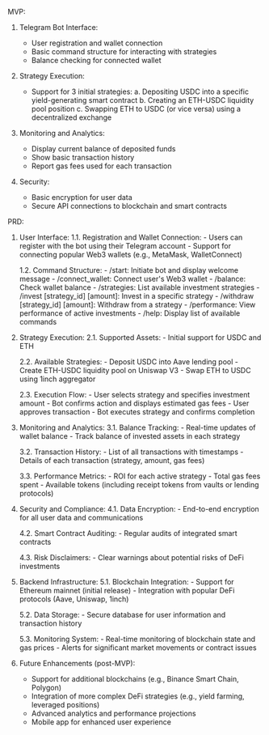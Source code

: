 MVP:

1. Telegram Bot Interface:
   - User registration and wallet connection
   - Basic command structure for interacting with strategies
   - Balance checking for connected wallet

2. Strategy Execution:
   - Support for 3 initial strategies:
     a. Depositing USDC into a specific yield-generating smart contract
     b. Creating an ETH-USDC liquidity pool position
     c. Swapping ETH to USDC (or vice versa) using a decentralized exchange

3. Monitoring and Analytics:
   - Display current balance of deposited funds
   - Show basic transaction history
   - Report gas fees used for each transaction

4. Security:
   - Basic encryption for user data
   - Secure API connections to blockchain and smart contracts

PRD:

1. User Interface:
   1.1. Registration and Wallet Connection:
       - Users can register with the bot using their Telegram account
       - Support for connecting popular Web3 wallets (e.g., MetaMask, WalletConnect)
   
   1.2. Command Structure:
       - /start: Initiate bot and display welcome message
       - /connect_wallet: Connect user's Web3 wallet
       - /balance: Check wallet balance
       - /strategies: List available investment strategies
       - /invest [strategy_id] [amount]: Invest in a specific strategy
       - /withdraw [strategy_id] [amount]: Withdraw from a strategy
       - /performance: View performance of active investments
       - /help: Display list of available commands

2. Strategy Execution:
   2.1. Supported Assets:
       - Initial support for USDC and ETH
   
   2.2. Available Strategies:
       - Deposit USDC into Aave lending pool
       - Create ETH-USDC liquidity pool on Uniswap V3
       - Swap ETH to USDC using 1inch aggregator
   
   2.3. Execution Flow:
       - User selects strategy and specifies investment amount
       - Bot confirms action and displays estimated gas fees
       - User approves transaction
       - Bot executes strategy and confirms completion

3. Monitoring and Analytics:
   3.1. Balance Tracking:
       - Real-time updates of wallet balance
       - Track balance of invested assets in each strategy
   
   3.2. Transaction History:
       - List of all transactions with timestamps
       - Details of each transaction (strategy, amount, gas fees)
   
   3.3. Performance Metrics:
       - ROI for each active strategy
       - Total gas fees spent
       - Available tokens (including receipt tokens from vaults or lending protocols)

4. Security and Compliance:
   4.1. Data Encryption:
       - End-to-end encryption for all user data and communications
   
   4.2. Smart Contract Auditing:
       - Regular audits of integrated smart contracts
   
   4.3. Risk Disclaimers:
       - Clear warnings about potential risks of DeFi investments

5. Backend Infrastructure:
   5.1. Blockchain Integration:
       - Support for Ethereum mainnet (initial release)
       - Integration with popular DeFi protocols (Aave, Uniswap, 1inch)
   
   5.2. Data Storage:
       - Secure database for user information and transaction history
   
   5.3. Monitoring System:
       - Real-time monitoring of blockchain state and gas prices
       - Alerts for significant market movements or contract issues

6. Future Enhancements (post-MVP):
   - Support for additional blockchains (e.g., Binance Smart Chain, Polygon)
   - Integration of more complex DeFi strategies (e.g., yield farming, leveraged positions)
   - Advanced analytics and performance projections
   - Mobile app for enhanced user experience